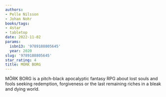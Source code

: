 ```yaml
---
authors:
- Pelle Nilsson
- Johan Nohr
books/tags:
- 4star
- tabletop
date: 2022-11-02
params:
  isbn13: '9789188805645'
  year: 2020
slug: '9789188805645'
star_rating: 4
title: MÖRK BORG
---
```


MÖRK BORG is a pitch-black apocalyptic fantasy RPG about lost souls and fools seeking redemption, forgiveness or the last remaining riches in a bleak and dying world.

<!--more-->